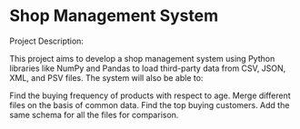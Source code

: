 # Shop Management System
Project Description:

This project aims to develop a shop management system using Python libraries like NumPy and Pandas to load third-party data from CSV, JSON, XML, and PSV files. The system will also be able to:

Find the buying frequency of products with respect to age.
Merge different files on the basis of common data.
Find the top buying customers.
Add the same schema for all the files for comparison.
